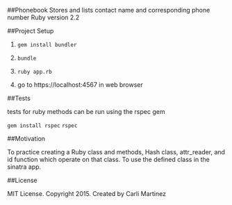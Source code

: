 ##Phonebook
  Stores and lists contact name and corresponding phone number
  Ruby version 2.2

##Project Setup

1. `gem install bundler`
2.   `bundle`
3.   `ruby app.rb`

4. go to https://localhost:4567 in web browser

##Tests

tests for ruby methods can be run using the rspec gem

  `gem install rspec`
  `rspec`

##Motivation

To practice creating a Ruby class and methods, Hash class, attr_reader, and id function which operate on that class. To use the defined class in the sinatra app.

##License

MIT License. Copyright 2015. Created by Carli Martinez
